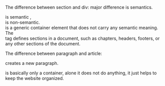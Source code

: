 The difference between section and div:
major difference is semantics.
<section> is semantic , <div> is non-semantic.
<div> is a generic container element that does not carry any semantic meaning.
The <section> tag defines sections in a document, such as chapters, headers, footers, or any other sections of the document.


The difference between paragraph and article:
<p> creates a new paragraph.
<article> is basically only a container, alone it does not do anything, it just helps to keep the website organized.
